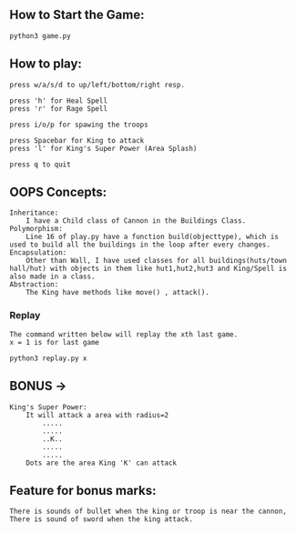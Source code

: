 ## How to Start the Game:
```python3 game.py```

## How to play:
    press w/a/s/d to up/left/bottom/right resp.

    press 'h' for Heal Spell
    press 'r' for Rage Spell

    press i/o/p for spawing the troops

    press Spacebar for King to attack
    press 'l' for King's Super Power (Area Splash)

    press q to quit


## OOPS Concepts:
    Inheritance:
        I have a Child class of Cannon in the Buildings Class.
    Polymorphism:
        Line 16 of play.py have a function build(objecttype), which is used to build all the buildings in the loop after every changes.
    Encapsulation:
        Other than Wall, I have used classes for all buildings(huts/town hall/hut) with objects in them like hut1,hut2,hut3 and King/Spell is also made in a class.
    Abstraction:
        The King have methods like move() , attack().

### Replay
    The command written below will replay the xth last game.
    x = 1 is for last game
```python3 replay.py x ```

## BONUS -> 
    King's Super Power:
        It will attack a area with radius=2
            .....
            .....
            ..K..
            .....
            .....
        Dots are the area King 'K' can attack


## Feature for bonus marks:
    There is sounds of bullet when the king or troop is near the cannon,
    There is sound of sword when the king attack.




         